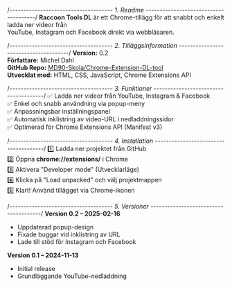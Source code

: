 /*-------------------------------------
        1.  Readme
--------------------------------------*/
**Raccoon Tools DL** är ett Chrome-tillägg för att snabbt och enkelt ladda ner videor från  
YouTube, Instagram och Facebook direkt via webbläsaren.  




/*-------------------------------------
        2.  Tilläggsinformation
--------------------------------------*/
**Version:**   0.2  
**Författare:**  Michel Dahl  
**GitHub Repo:** [MD90-Skola/Chrome-Extension-DL-tool](https://github.com/MD90-Skola/Chrome-Extension-DL-tool)  
**Utvecklat med:** HTML, CSS, JavaScript, Chrome Extensions API  




/*-------------------------------------
        3.  Funktioner
--------------------------------------*/
✅ Ladda ner videor från YouTube, Instagram & Facebook  
✅ Enkel och snabb användning via popup-meny  
✅ Anpassningsbar inställningspanel  
✅ Automatisk inklistring av video-URL i nedladdningssidor  
✅ Optimerad för Chrome Extensions API (Manifest v3)  




/*-------------------------------------
        4.  Installation
--------------------------------------*/
1️⃣ Ladda ner projektet från GitHub  
2️⃣ Öppna **chrome://extensions/** i Chrome  
3️⃣ Aktivera "Developer mode" (Utvecklarläge)  
4️⃣ Klicka på "Load unpacked" och välj projektmappen  
5️⃣ Klart! Använd tillägget via Chrome-ikonen  




/*-------------------------------------
        5.  Versioner
--------------------------------------*/
**Version 0.2 – 2025-02-16**  
- Uppdaterad popup-design  
- Fixade buggar vid inklistring av URL  
- Lade till stöd för Instagram och Facebook  

**Version 0.1 – 2024-11-13**  
- Initial release  
- Grundläggande YouTube-nedladdning  
